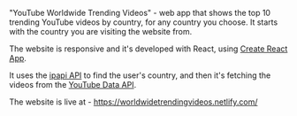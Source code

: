 "YouTube Worldwide Trending Videos" - web app that shows the top 10 trending YouTube videos by country, for any country you choose. It starts with the country you are visiting the website from.

The website is responsive and it's developed with React, using [Create React App](https://github.com/facebook/create-react-app).

It uses the [ipapi API](https://ipapi.co) to find the user's country, and then it's fetching the videos from the [YouTube Data API](https://developers.google.com/youtube/v3).

The website is live at - https://worldwidetrendingvideos.netlify.com/
